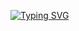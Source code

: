 [![Typing SVG](https://readme-typing-svg.herokuapp.com?font=Montserrat&weight=500&duration=3000&pause=1000&color=1F00FFFB&center=%E5%81%87&vCenter=%E5%81%87&repeat=%E7%9C%9F&random=%E5%81%87&width=435&lines=Welcome+to+the+Fieeos+Github+warehouse)](https://git.io/typing-svg)
